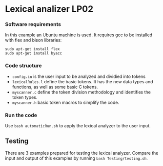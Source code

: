 # Lexical analizer LP02

### Software requirements
In this example an Ubuntu machine is used. It requires gcc to be installed with flex and bison libraries:
```
sudo apt-get install flex
sudo apt-get install byacc
```

### Code structure
- `config.in` is the user input to be analyzed and dividied into tokens
- `lexicalRules.l` define the basic tokens. It has the new data types and functions, as well as some basic C tokens.
- `myscanner.c` define the token division methodology and identifies the token types.
- `myscanner.h` basic token macros to simplify the code.

### Run the code
Use `bash automaticRun.sh`  to apply the lexical analyzer to the user input.

## Testing
There are 3 examples prepared for testing the lexical analyzer. Compare the input and output of this examples by running `bash Testing/testing.sh`.
